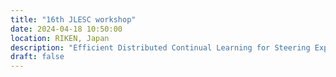 ```yaml
---
title: "16th JLESC workshop"
date: 2024-04-18 10:50:00
location: RIKEN, Japan
description: "Efficient Distributed Continual Learning for Steering Experiments in Real-Time."
draft: false
---
```

